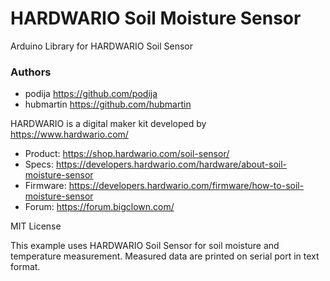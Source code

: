 # HARDWARIO Soil Moisture Sensor

Arduino Library for HARDWARIO Soil Sensor

### Authors
- podija https://github.com/podija
- hubmartin https://github.com/hubmartin

HARDWARIO is a digital maker kit developed by https://www.hardwario.com/

- Product: https://shop.hardwario.com/soil-sensor/
- Specs: https://developers.hardwario.com/hardware/about-soil-moisture-sensor
- Firmware: https://developers.hardwario.com/firmware/how-to-soil-moisture-sensor
- Forum: https://forum.bigclown.com/

MIT License

This example uses HARDWARIO Soil Sensor for soil moisture and temperature measurement. Measured data are printed on serial port in text format. 
